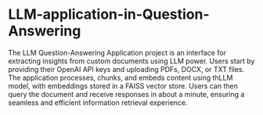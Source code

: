 # LLM-application-in-Question-Answering

The LLM Question-Answering Application project is an interface for extracting insights from custom documents using LLM power. Users start by providing their OpenAI API keys and uploading PDFs, DOCX, or TXT files. The application processes, chunks, and embeds content using thLLM model, with embeddings stored in a FAISS vector store. Users can then query the document and receive responses in about a minute, ensuring a seamless and efficient information retrieval experience.
